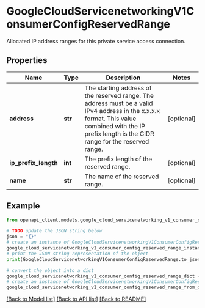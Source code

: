 # GoogleCloudServicenetworkingV1ConsumerConfigReservedRange

Allocated IP address ranges for this private service access connection.

## Properties

Name | Type | Description | Notes
------------ | ------------- | ------------- | -------------
**address** | **str** | The starting address of the reserved range. The address must be a valid IPv4 address in the x.x.x.x format. This value combined with the IP prefix length is the CIDR range for the reserved range. | [optional] 
**ip_prefix_length** | **int** | The prefix length of the reserved range. | [optional] 
**name** | **str** | The name of the reserved range. | [optional] 

## Example

```python
from openapi_client.models.google_cloud_servicenetworking_v1_consumer_config_reserved_range import GoogleCloudServicenetworkingV1ConsumerConfigReservedRange

# TODO update the JSON string below
json = "{}"
# create an instance of GoogleCloudServicenetworkingV1ConsumerConfigReservedRange from a JSON string
google_cloud_servicenetworking_v1_consumer_config_reserved_range_instance = GoogleCloudServicenetworkingV1ConsumerConfigReservedRange.from_json(json)
# print the JSON string representation of the object
print(GoogleCloudServicenetworkingV1ConsumerConfigReservedRange.to_json())

# convert the object into a dict
google_cloud_servicenetworking_v1_consumer_config_reserved_range_dict = google_cloud_servicenetworking_v1_consumer_config_reserved_range_instance.to_dict()
# create an instance of GoogleCloudServicenetworkingV1ConsumerConfigReservedRange from a dict
google_cloud_servicenetworking_v1_consumer_config_reserved_range_from_dict = GoogleCloudServicenetworkingV1ConsumerConfigReservedRange.from_dict(google_cloud_servicenetworking_v1_consumer_config_reserved_range_dict)
```
[[Back to Model list]](../README.md#documentation-for-models) [[Back to API list]](../README.md#documentation-for-api-endpoints) [[Back to README]](../README.md)


